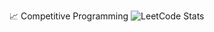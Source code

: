 📈 Competitive Programming
![LeetCode Stats](https://leetcard.jacoblin.cool/natony?theme=light&font=Noto%20Sans%20Wancho)
